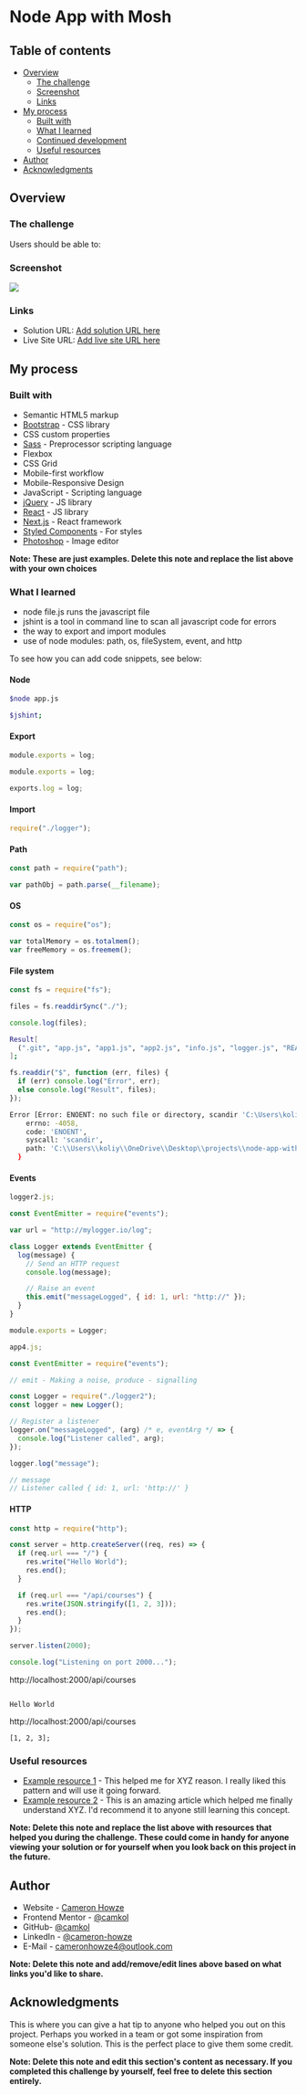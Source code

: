 # Node App with Mosh

## Table of contents

- [Overview](#overview)
  - [The challenge](#the-challenge)
  - [Screenshot](#screenshot)
  - [Links](#links)
- [My process](#my-process)
  - [Built with](#built-with)
  - [What I learned](#what-i-learned)
  - [Continued development](#continued-development)
  - [Useful resources](#useful-resources)
- [Author](#author)
- [Acknowledgments](#acknowledgments)

## Overview

### The challenge

Users should be able to:

<!-- - View the optimal layout for the app depending on their device's screen size
- See hover states for all interactive elements on the page
- Select and submit a number rating
- See the "Thank you" card state after submitting a rating -->

### Screenshot

![](./screenshot.jpg)

### Links

- Solution URL: [Add solution URL here](https://your-solution-url.com)
- Live Site URL: [Add live site URL here](https://your-live-site-url.com)

## My process

### Built with

- Semantic HTML5 markup
- [Bootstrap](https://getbootstrap.com/) - CSS library
- CSS custom properties
- [Sass](https://sass-lang.com/) - Preprocessor scripting language
- Flexbox
- CSS Grid
- Mobile-first workflow
- Mobile-Responsive Design
- JavaScript - Scripting language
- [jQuery](https://jquery.com/) - JS library
- [React](https://reactjs.org/) - JS library
- [Next.js](https://nextjs.org/) - React framework
- [Styled Components](https://styled-components.com/) - For styles
- [Photoshop](https://www.adobe.com/products/photoshop.html) - Image editor

**Note: These are just examples. Delete this note and replace the list above with your own choices**

### What I learned

- node file.js runs the javascript file
- jshint is a tool in command line to scan all javascript code for errors
- the way to export and import modules
- use of node modules: path, os, fileSystem, event, and http

To see how you can add code snippets, see below:

#### Node

```bash
$node app.js
```

```bash
$jshint;
```

#### Export

```js
module.exports = log;

module.exports = log;

exports.log = log;
```

#### Import

```js
require("./logger");
```

#### Path

```js
const path = require("path");

var pathObj = path.parse(__filename);
```

#### OS

```js
const os = require("os");

var totalMemory = os.totalmem();
var freeMemory = os.freemem();
```

#### File system

```js
const fs = require("fs");

files = fs.readdirSync("./");

console.log(files);
```

```bash
Result[
  (".git", "app.js", "app1.js", "app2.js", "info.js", "logger.js", "README.md")
];
```

```js
fs.readdir("$", function (err, files) {
  if (err) console.log("Error", err);
  else console.log("Result", files);
});
```

```bash
Error [Error: ENOENT: no such file or directory, scandir 'C:\Users\koliy\OneDrive\Desktop\projects\node-app-with-mosh\$'] {
    errno: -4058,
    code: 'ENOENT',
    syscall: 'scandir',
    path: 'C:\\Users\\koliy\\OneDrive\\Desktop\\projects\\node-app-with-mosh\\$'
  }
```

#### Events

```js
logger2.js;

const EventEmitter = require("events");

var url = "http://mylogger.io/log";

class Logger extends EventEmitter {
  log(message) {
    // Send an HTTP request
    console.log(message);

    // Raise an event
    this.emit("messageLogged", { id: 1, url: "http://" });
  }
}

module.exports = Logger;
```

```js
app4.js;

const EventEmitter = require("events");

// emit - Making a noise, produce - signalling

const Logger = require("./logger2");
const logger = new Logger();

// Register a listener
logger.on("messageLogged", (arg) /* e, eventArg */ => {
  console.log("Listener called", arg);
});

logger.log("message");

// message
// Listener called { id: 1, url: 'http://' }
```

#### HTTP

```js
const http = require("http");

const server = http.createServer((req, res) => {
  if (req.url === "/") {
    res.write("Hello World");
    res.end();
  }

  if (req.url === "/api/courses") {
    res.write(JSON.stringify([1, 2, 3]));
    res.end();
  }
});

server.listen(2000);

console.log("Listening on port 2000...");
```

http://localhost:2000/api/courses

```node

Hello World
```

http://localhost:2000/api/courses

```node
[1, 2, 3];
```

### Useful resources

- [Example resource 1](https://www.example.com) - This helped me for XYZ reason. I really liked this pattern and will use it going forward.
- [Example resource 2](https://www.example.com) - This is an amazing article which helped me finally understand XYZ. I'd recommend it to anyone still learning this concept.

**Note: Delete this note and replace the list above with resources that helped you during the challenge. These could come in handy for anyone viewing your solution or for yourself when you look back on this project in the future.**

## Author

- Website - [Cameron Howze](https://camkol.github.io/)
- Frontend Mentor - [@camkol](https://www.frontendmentor.io/profile/camkol)
- GitHub- [@camkol](https://github.com/camkol)
- LinkedIn - [@cameron-howze](https://www.linkedin.com/in/cameron-howze-28a646109/)
- E-Mail - [cameronhowze4@outlook.com](mailto:cameronhowze4@outlook.com)

**Note: Delete this note and add/remove/edit lines above based on what links you'd like to share.**

## Acknowledgments

This is where you can give a hat tip to anyone who helped you out on this project. Perhaps you worked in a team or got some inspiration from someone else's solution. This is the perfect place to give them some credit.

**Note: Delete this note and edit this section's content as necessary. If you completed this challenge by yourself, feel free to delete this section entirely.**
